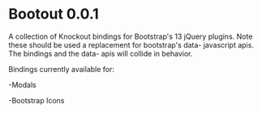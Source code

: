 Bootout 0.0.1
=============

A collection of Knockout bindings for Bootstrap's 13 jQuery plugins. Note these should be used a replacement for bootstrap's data- javascript apis. The bindings and the data- apis will collide in behavior.

Bindings currently available for:

-Modals

-Bootstrap Icons